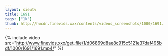 ```yaml
--- 
layout: sieutv
title: 1691
tags: ["1k"]
thumb: http://hwcdn.finevids.xxx/contents/videos_screenshots/1000/1691/preview.mp4.jpg
---
```

{% include video src="http://www.finevids.xxx/get_file/1/d06869d8ae8c915c5121e37daf495bdf/1000/1691/1691.mp4/" %} 

